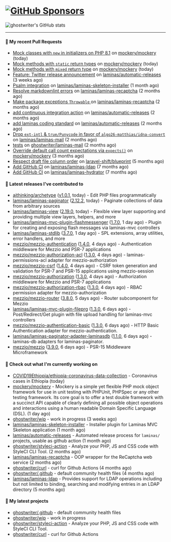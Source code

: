 # [![GitHub Sponsors](https://img.shields.io/github/sponsors/ghostwriter?label=Sponsors&style=flat-square&logo=GitHub%20Sponsors)](https://github.com/sponsors/ghostwriter)

![ghostwriter's GitHub stats](https://github-readme-stats.vercel.app/api?username=ghostwriter&show_icons=true&count_private=true&hide_title=true&hide_rank=true&icon_color=333)

---
#### 🔨 My recent Pull Requests

- [Mock classes with `new` in initializers on PHP 8.1](https://github.com/mockery/mockery/pull/1160) on [mockery/mockery](https://github.com/mockery/mockery) (today)
- [Mock methods with `static` return types](https://github.com/mockery/mockery/pull/1157) on [mockery/mockery](https://github.com/mockery/mockery) (today)
- [Mock methods with `mixed` return type](https://github.com/mockery/mockery/pull/1156) on [mockery/mockery](https://github.com/mockery/mockery) (today)
- [Feature: Twitter release announcement](https://github.com/laminas/automatic-releases/pull/174) on [laminas/automatic-releases](https://github.com/laminas/automatic-releases) (3 weeks ago)
- [Psalm integration](https://github.com/laminas/laminas-skeleton-installer/pull/24) on [laminas/laminas-skeleton-installer](https://github.com/laminas/laminas-skeleton-installer) (1 month ago)
- [Resolve markdownlint errors](https://github.com/laminas/laminas-recaptcha/pull/14) on [laminas/laminas-recaptcha](https://github.com/laminas/laminas-recaptcha) (2 months ago)
- [Make package exceptions `Throwable` ](https://github.com/laminas/laminas-recaptcha/pull/13) on [laminas/laminas-recaptcha](https://github.com/laminas/laminas-recaptcha) (2 months ago)
- [add continuous integration action](https://github.com/laminas/automatic-releases/pull/172) on [laminas/automatic-releases](https://github.com/laminas/automatic-releases) (2 months ago)
- [add laminas coding standard](https://github.com/laminas/automatic-releases/pull/171) on [laminas/automatic-releases](https://github.com/laminas/automatic-releases) (2 months ago)
- [Drop `ext-intl` &amp; `true/Punycode` in favor of `algo26-matthias/idna-convert`](https://github.com/laminas/laminas-mail/pull/176) on [laminas/laminas-mail](https://github.com/laminas/laminas-mail) (2 months ago)
- [tests](https://github.com/ghostwriter/laminas-mail/pull/1) on [ghostwriter/laminas-mail](https://github.com/ghostwriter/laminas-mail) (2 months ago)
- [Override default call count expectations via `expects()`](https://github.com/mockery/mockery/pull/1146) on [mockery/mockery](https://github.com/mockery/mockery) (3 months ago)
- [Respect draft file column order](https://github.com/laravel-shift/blueprint/pull/487) on [laravel-shift/blueprint](https://github.com/laravel-shift/blueprint) (5 months ago)
- [Add GitHub CI](https://github.com/laminas/laminas-ldap/pull/20) on [laminas/laminas-ldap](https://github.com/laminas/laminas-ldap) (7 months ago)
- [Add GitHub CI](https://github.com/laminas/laminas-hydrator/pull/58) on [laminas/laminas-hydrator](https://github.com/laminas/laminas-hydrator) (7 months ago)

#### 🔭 Latest releases I've contributed to

- [ajthinking/archetype](https://github.com/ajthinking/archetype) ([v1.0.1](https://github.com/ajthinking/archetype/releases/tag/v1.0.1), today) - Edit PHP files programmatically
- [laminas/laminas-paginator](https://github.com/laminas/laminas-paginator) ([2.12.2](https://github.com/laminas/laminas-paginator/releases/tag/2.12.2), today) - Paginate collections of data from arbitrary sources
- [laminas/laminas-view](https://github.com/laminas/laminas-view) ([2.19.0](https://github.com/laminas/laminas-view/releases/tag/2.19.0), today) - Flexible view layer supporting and providing multiple view layers, helpers, and more
- [laminas/laminas-mvc-plugin-flashmessenger](https://github.com/laminas/laminas-mvc-plugin-flashmessenger) ([1.7.0](https://github.com/laminas/laminas-mvc-plugin-flashmessenger/releases/tag/1.7.0), 1 day ago) - Plugin for creating and exposing flash messages via laminas-mvc controllers
- [laminas/laminas-stdlib](https://github.com/laminas/laminas-stdlib) ([3.7.0](https://github.com/laminas/laminas-stdlib/releases/tag/3.7.0), 1 day ago) - SPL extensions, array utilities, error handlers, and more
- [mezzio/mezzio-authentication](https://github.com/mezzio/mezzio-authentication) ([1.4.0](https://github.com/mezzio/mezzio-authentication/releases/tag/1.4.0), 4 days ago) - Authentication middleware for Mezzio and PSR-7 applications
- [mezzio/mezzio-authorization-acl](https://github.com/mezzio/mezzio-authorization-acl) ([1.3.0](https://github.com/mezzio/mezzio-authorization-acl/releases/tag/1.3.0), 4 days ago) - laminas-permissions-acl adapter for mezzio-authorization
- [mezzio/mezzio-csrf](https://github.com/mezzio/mezzio-csrf) ([1.4.0](https://github.com/mezzio/mezzio-csrf/releases/tag/1.4.0), 4 days ago) - CSRF token generation and validation for PSR-7 and PSR-15 applications using mezzio-session
- [mezzio/mezzio-authorization](https://github.com/mezzio/mezzio-authorization) ([1.3.0](https://github.com/mezzio/mezzio-authorization/releases/tag/1.3.0), 4 days ago) - Authorization middleware for Mezzio and PSR-7 applications
- [mezzio/mezzio-authorization-rbac](https://github.com/mezzio/mezzio-authorization-rbac) ([1.3.0](https://github.com/mezzio/mezzio-authorization-rbac/releases/tag/1.3.0), 4 days ago) - RBAC permission adapter for mezzio-authorization
- [mezzio/mezzio-router](https://github.com/mezzio/mezzio-router) ([3.8.0](https://github.com/mezzio/mezzio-router/releases/tag/3.8.0), 5 days ago) - Router subcomponent for Mezzio
- [laminas/laminas-mvc-plugin-fileprg](https://github.com/laminas/laminas-mvc-plugin-fileprg) ([1.3.0](https://github.com/laminas/laminas-mvc-plugin-fileprg/releases/tag/1.3.0), 6 days ago) - Post/Redirect/Get plugin with file upload handling for laminas-mvc controllers
- [mezzio/mezzio-authentication-basic](https://github.com/mezzio/mezzio-authentication-basic) ([1.3.0](https://github.com/mezzio/mezzio-authentication-basic/releases/tag/1.3.0), 6 days ago) - HTTP Basic Authentication adapter for mezzio-authentication.
- [laminas/laminas-paginator-adapter-laminasdb](https://github.com/laminas/laminas-paginator-adapter-laminasdb) ([1.1.0](https://github.com/laminas/laminas-paginator-adapter-laminasdb/releases/tag/1.1.0), 6 days ago) - laminas-db adapters for laminas-paginator.
- [mezzio/mezzio](https://github.com/mezzio/mezzio) ([3.9.0](https://github.com/mezzio/mezzio/releases/tag/3.9.0), 6 days ago) - PSR-15 Middleware Microframework

#### 👷 Check out what I'm currently working on

- [COVID19Ethiopia/ethiopia-coronavirus-data-collection](https://github.com/COVID19Ethiopia/ethiopia-coronavirus-data-collection) - Coronavirus cases in Ethiopia (today)
- [mockery/mockery](https://github.com/mockery/mockery) - Mockery is a simple yet flexible PHP mock object framework for use in unit testing with PHPUnit, PHPSpec or any other testing framework. Its core goal is to offer a test double framework with a succinct API capable of clearly defining all possible object operations and interactions using a human readable Domain Specific Language (DSL). (1 day ago)
- [ghostwriter/wip](https://github.com/ghostwriter/wip) - work in progress (3 weeks ago)
- [laminas/laminas-skeleton-installer](https://github.com/laminas/laminas-skeleton-installer) - Installer plugin for Laminas MVC Skeleton application (1 month ago)
- [laminas/automatic-releases](https://github.com/laminas/automatic-releases) - Automated release process for `laminas/` projects, usable as github action (1 month ago)
- [ghostwriter/styleci-action](https://github.com/ghostwriter/styleci-action) - Analyze your PHP, JS and CSS code with StyleCI CLI Tool. (2 months ago)
- [laminas/laminas-recaptcha](https://github.com/laminas/laminas-recaptcha) - OOP wrapper for the ReCaptcha web service (2 months ago)
- [ghostwriter/curl](https://github.com/ghostwriter/curl) - curl for Github Actions (4 months ago)
- [ghostwriter/.github](https://github.com/ghostwriter/.github) - default community health files (4 months ago)
- [laminas/laminas-ldap](https://github.com/laminas/laminas-ldap) - Provides support for LDAP operations including but not limited to binding, searching and modifying entries in an LDAP directory (5 months ago)

#### 🌱 My latest projects

- [ghostwriter/.github](https://github.com/ghostwriter/.github) - default community health files
- [ghostwriter/wip](https://github.com/ghostwriter/wip) - work in progress
- [ghostwriter/styleci-action](https://github.com/ghostwriter/styleci-action) - Analyze your PHP, JS and CSS code with StyleCI CLI Tool.
- [ghostwriter/curl](https://github.com/ghostwriter/curl) - curl for Github Actions

